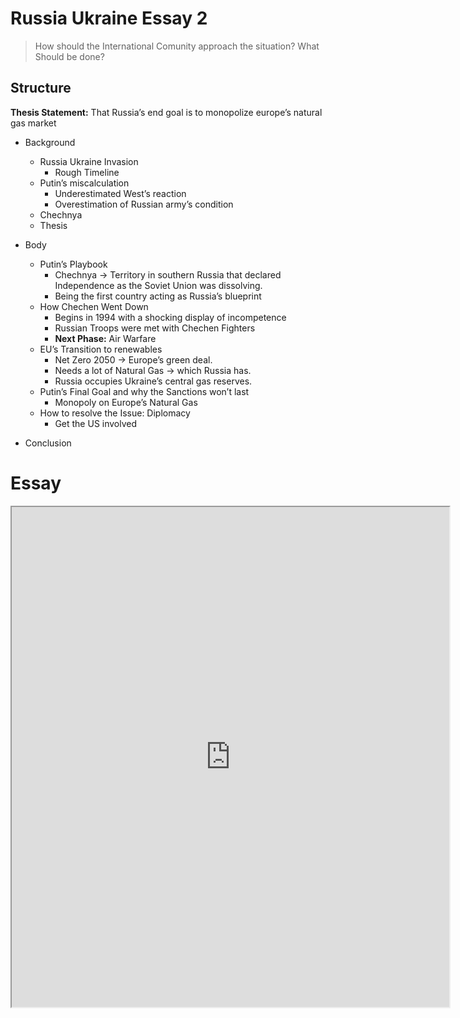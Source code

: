 # Russia Ukraine Essay 2
> How should the International Comunity approach the situation? What Should be done?

## Structure
**Thesis Statement:** That Russia’s end goal is to monopolize europe’s natural gas market
- Background
	- Russia Ukraine Invasion
		- Rough Timeline
	- Putin’s miscalculation
		- Underestimated West’s reaction
		- Overestimation of Russian army’s condition
	- Chechnya
	- Thesis

- Body
	- Putin’s Playbook
		- Chechnya → Territory in southern Russia that declared Independence as the Soviet Union was dissolving.
		- Being the first country acting as Russia’s blueprint
	- How Chechen Went Down
		- Begins in 1994 with a shocking display of incompetence
		- Russian Troops were met with Chechen Fighters
		- **Next Phase:** Air Warfare
	- EU’s Transition to renewables
		- Net Zero 2050 → Europe’s green deal.
		- Needs a lot of Natural Gas → which Russia has.
		- Russia occupies Ukraine’s central gas reserves.
	- Putin’s Final Goal and why the Sanctions won’t last
		- Monopoly on Europe’s Natural Gas
	- How to resolve the Issue: Diplomacy
		- Get the US involved
- Conclusion


# Essay
<iframe 
		height=800 
		width=700
		src="https://docs.google.com/document/d/e/2PACX-1vRo5Y5ag8rg2-d436ZyaiMKLJbwmjN9C1CHvygkE7vLewQ6gW3yPGMMfvYgk3kNyiOmcFVMwX9f96RI/pub?embedded=true"></iframe>